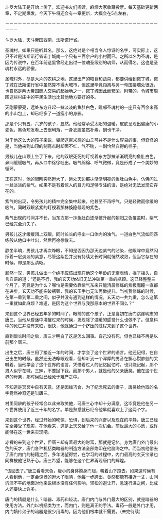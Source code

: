 斗罗大陆正是开始上传了，欢迎书友们阅读，麻烦大家收藏投票。每天基础更新两章，不定期爆发。今天下午将还会有一章更新，大概会在5点左右。

－－－－－－－－－－－－－－－－－－－－－－－－－－－－－－－－－－－－－－－

斗罗大陆，天斗帝国西南，法斯诺行省。

圣魂村，如果只是听其名，那么，这绝对是个相当令人惊讶的名字，可实际上，这只不过是法斯诺行省诺丁城南一个只有三百余户的小村而已。之所以名为圣魂，是因为传说中，在百年前这里曾经走出过一位魂圣级别的魂师，从而得名。这也是圣魂村永远的骄傲。

圣魂村外，尽是大片的农耕之地，这里出产的粮食和蔬菜，都要供给到诺丁城，诺丁城在法斯诺行省中虽然算不得大城市，但这里毕竟距离与另一帝国接壤处很近，也自然是两大帝国商人交易的起始地之一，诺丁城因此而繁荣，附带的，令城市周围这些村庄中的平民生活也比其他地方要好的多。

天刚蒙蒙亮，远处东方升起一抹淡淡的鱼肚白色，毗邻圣魂村的一座只有百余米高的小山包上，却已经多了一道瘦小的身影。

那是个只有五、六岁的孩子，显然，他经常承受太阳的温暖，皮肤呈现出健康的小麦色，黑色短发看上去很利落，一身衣服虽然朴素，到也干净。

对于他这么大的孩子来说，攀爬这百米高的山丘可并不是什么容易的事，但奇怪的是，当他来到山顶的制高点时却面不红、气不喘，一副怡然自得的样子。

男孩儿在山顶上坐了下来，他的双眼死死的盯视着东方那抹渐渐明亮的鱼肚白色，鼻间缓缓吸气，再从口中徐徐吐出，吸气绵绵、呼气微微，竟是形成了一个美妙的循环。

正在这时，他的眼睛突然瞪大了，远处天边那抹渐渐明亮的鱼肚白色中，仿佛闪过一丝淡淡的紫气，如果不是有着惊人的目力和足够专注的话，是绝对无法发现它存在的。

紫气的出现，令男孩儿的精神完全集中起来，他甚至不再呼气，只是轻微而徐缓的吸气，同时双眼紧紧的盯视着那抹倏隐倏现的紫色。

紫气出现的时间并不长，当东方那一抹鱼肚白逐渐被升起的朝阳之色覆盖时，紫气已经完全消失了。

男孩儿这才缓缓闭上双眼，同时长长的呼出一口体内的浊气。一道白色气流如同匹练般从他口中吐出，然后再徐徐散去。

静坐半晌，男孩儿才再次睁眼，不知是否因为那天边紫气的沾染，他眼眸中竟然闪烁着一层淡淡的紫意，尽管这紫色并没有持续太长时间就悄然收敛，但当它存在的时候，却是那么清晰。

颓然一叹，男孩儿做出一个绝不应该出现在他这个年龄的无奈表情，摇了摇头，自言自语的道：“还是不行，我的玄天功依旧无法冲破第一重的瓶颈。这已经整整三个月了，究竟是为什么？哪怕是需要依靠紫气东来只能清晨修炼的紫极魔瞳一直都在进步。玄天功不能突破瓶颈，我的玄玉手也无法再做提升。当初我修炼的时候，在第一重到第二重之间，似乎并没有遇到这样的情况。玄天功一共九重，怎么这第一重就如此麻烦？难道，是因为这个世界与我那原本的世界不同么？”

来到这个世界已经五年多的时间了，眼前的这个孩子，正是当初在唐门跳崖明志的唐三。当他从昏迷中清醒过来的时候，发现除了温暖的感觉什么也做不了。但意料中的死亡并没有来临，很快，他就通过一个挤压的过程来到了这个世界。

直到很长时间之后，唐三才明白了这是怎么回事。自己没有死，但也已经不再是以前那个唐三。

出生之后，唐三用了接近一年的时间，才学会了这个世界的语言。他还记得，在自己出生的时候，虽然还无法睁眼观看，但却听到一个浑厚的男音在撕心裂肺般的哭喊着。当他学会了这个世界的语言，凭借着过人的记忆回忆时，也只能记起，那个男人似乎在喊，三妹，不要抛下我，而那个男人，就是他的父亲唐昊。他在这个世界的母亲，那时候就已经死于难产之中。

不知道是冥冥中自有天意，还是因缘巧合，为了纪念死去的妻子，唐昊给他取的名字竟然神奇还是叫唐三。

村里同龄的孩子经常会以此来取笑他，可唐三心中却十分满意。这毕竟是他在另一个世界使用了近三十年的名字。单是熟悉就已经令他早就喜欢上了这两个字。

来到这个世界，经过开始的吃惊、恐惧，到后来的兴奋以及现在的平静，唐三已经完全接受了现实，在他看来，这是上天又给了他一次机会。前世最大的心愿，或许能够在这一世来实现吧。

赤裸的来到这个世界，但唐三却有着最大的财富，那就是记忆。身为唐门外门最出色的天才，唐门各种机括类暗器的制造方法全部烙印在他脑海之中。而当初他偷去了唐门内门的秘籍之后，多年渴望得尝，在学习的过程中，内门最高的玄天宝录也同样被他记熟于心。唐三希望，能够在这个世界再现唐门的辉煌。

“该回去了。”唐三看看天色，瘦小的身体腾身而起，朝着山下跑去。如果这时候有人看到他，一定会惊讶的瞪大了眼睛，他每一步跨出，竟然都能有接近一丈，山间坑洼不平的地面对他来说根本没有任何影响，轻松的避让开，急速行进之间，比成人还要快上许多。

唐门的精髓是什么？暗器、毒药和轻功。唐门内门与外门最大的区别，就是暗器的使用方法。外门以机括类为主，而内门，则是真正的手法。毒药一般是外门才用，内门嫡传弟子的暗器是很少用毒的，因为他们根本就不需要。（未完待续）
